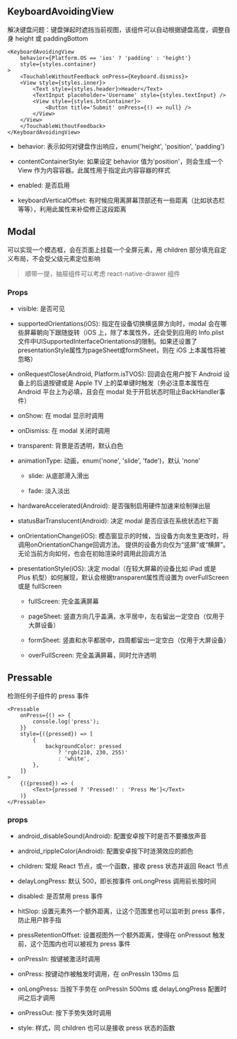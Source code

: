 ## KeyboardAvoidingView

解决键盘问题：键盘弹起时遮挡当前视图，该组件可以自动根据键盘高度，调整自身 height 或 paddingBottom

```tsx
<KeyboardAvoidingView
    behavior={Platform.OS == 'ios' ? 'padding' : 'height'}
    style={styles.container}
>
    <TouchableWithoutFeedback onPress={Keyboard.dismiss}>
    <View style={styles.inner}>
        <Text style={styles.header}>Header</Text>
        <TextInput placeholder='Username' style={styles.textInput} />
        <View style={styles.btnContainer}>
            <Button title='Submit' onPress={() => null} />
        </View>
    </View>
    </TouchableWithoutFeedback>
</KeyboardAvoidingView>
```

- behavior: 表示如何对键盘作出响应，enum('height', 'position', 'padding')

- contentContainerStyle: 如果设定 behavior 值为'position'，则会生成一个 View 作为内容容器。此属性用于指定此内容容器的样式

- enabled: 是否启用

- keyboardVerticalOffset: 有时候应用离屏幕顶部还有一些距离（比如状态栏等等），利用此属性来补偿修正这段距离

## Modal

可以实现一个模态框，会在页面上挂载一个全屏元素，用 children 部分填充自定义布局，不会受父级元素定位影响

> 顺带一提，抽屉组件可以考虑 react-native-drawer 组件

### Props

- visible: 是否可见

- supportedOrientations(iOS): 指定在设备切换横竖屏方向时，modal 会在哪些屏幕朝向下跟随旋转（iOS 上，除了本属性外，还会受到应用的 Info.plist 文件中UISupportedInterfaceOrientations的限制。如果还设置了presentationStyle属性为pageSheet或formSheet，则在 iOS 上本属性将被忽略）

- onRequestClose(Android, Platform.isTVOS): 回调会在用户按下 Android 设备上的后退按键或是 Apple TV 上的菜单键时触发（务必注意本属性在 Android 平台上为必填，且会在 modal 处于开启状态时阻止BackHandler事件）

- onShow: 在 modal 显示时调用

- onDismiss: 在 modal 关闭时调用

- transparent: 背景是否透明，默认白色

- animationType: 动画，enum('none', 'slide', 'fade')，默认 'none'

    - slide: 从底部滑入滑出

    - fade: 淡入淡出

- hardwareAccelerated(Android): 是否强制启用硬件加速来绘制弹出层

- statusBarTranslucent(Android): 决定 modal 是否应该在系统状态栏下面

- onOrientationChange(iOS): 模态窗显示的时候，当设备方向发生更改时，将调用onOrientationChange回调方法。 提供的设备方向仅为“竖屏”或“横屏”。 无论当前方向如何，也会在初始渲染时调用此回调方法

- presentationStyle(iOS): 决定 modal（在较大屏幕的设备比如 iPad 或是 Plus 机型）如何展现，默认会根据transparent属性而设置为 overFullScreen 或是 fullScreen

    - fullScreen: 完全盖满屏幕

    - pageSheet: 竖直方向几乎盖满，水平居中，左右留出一定空白（仅用于大屏设备）

    - formSheet: 竖直和水平都居中，四周都留出一定空白（仅用于大屏设备）

    - overFullScreen: 完全盖满屏幕，同时允许透明

## Pressable

检测任何子组件的 press 事件

```tsx
<Pressable
    onPress={() => {
        console.log('press');
    }}
    style={({pressed}) => [
        {
            backgroundColor: pressed
                ? 'rgb(210, 230, 255)'
                : 'white',
        },
    ]}
>
    {({pressed}) => (
        <Text>{pressed ? 'Pressed!' : 'Press Me'}</Text>
    )}
</Pressable>
```

### props

- android_disableSound(Android): 配置安卓按下时是否不要播放声音

- android_rippleColor(Android): 配置安卓按下时涟漪效应的颜色

- children: 常规 React 节点，或一个函数，接收 press 状态并返回 React 节点

- delayLongPress: 默认 500，即长按事件 onLongPress 调用前长按时间

- disabled: 是否禁用 press 事件

- hitSlop: 设置元素外一个额外距离，让这个范围里也可以监听到 press 事件，防止用户胖手指

- pressRetentionOffset: 设置视图外一个额外距离，使得在 onPressout 触发前，这个范围内也可以被视为 press 事件

- onPressIn: 按键被激活时调用

- onPress: 按键动作被触发时调用，在 onPressIn 130ms 后

- onLongPress: 当按下手势在 onPressIn 500ms 或 delayLongPress 配置时间之后才调用

- onPressOut: 按下手势失效时调用

- style: 样式，同 children 也可以是接收 press 状态的函数